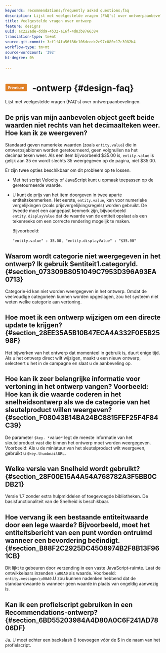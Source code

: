 ```yaml
---
keywords: recommendations;frequently asked questions;faq
description: Lijst met veelgestelde vragen (FAQ's) over ontwerpaanbevelingen.
title: Veelgestelde vragen over ontwerp
feature: designs
uuid: ac222ade-ddd9-4b32-a16f-4d83b8766384
translation-type: tm+mt
source-git-commit: 3cf1f4fa56f86c106dccdc2c97c080c17c3982b4
workflow-type: tm+mt
source-wordcount: '392'
ht-degree: 0%

---
```



# ![Veelgestelde vragen over PREMIUM](/help/assets/premium.png) -ontwerp {#design-faq}

Lijst met veelgestelde vragen (FAQ&#39;s) over ontwerpaanbevelingen.

## De prijs van mijn aanbevolen object geeft beide waarden niet rechts van het decimaalteken weer. Hoe kan ik ze weergeven?

Standaard geven numerieke waarden (zoals `entity.value`) die in ontwerpsjablonen worden geretourneerd, geen volgnullen na het decimaalteken weer. Als een item bijvoorbeeld $35.00 is, `entity.value` is gelijk aan 35 en wordt slechts 35 weergegeven op de pagina, niet $35.00.

Er zijn twee opties beschikbaar om dit probleem op te lossen.

* Met het script Velocity of JavaScript kunt u opmaak toepassen op de geretourneerde waarde.

* U kunt de prijs van het item doorgeven in twee aparte entiteitskenmerken. Het eerste, `entity.value`, kan voor numerieke vergelijkingen (zoals prijsvergelijkingsregels) worden gebruikt. De tweede moet een aangepast kenmerk zijn, bijvoorbeeld `entity.displayValue` dat de waarde van de entiteit opslaat als een tekenreeks om een correcte rendering mogelijk te maken.

   Bijvoorbeeld:

   `"entity.value" : 35.00, "entity.displayValue" : "$35.00"`

## Waarom wordt categorie niet weergegeven in het ontwerp? Ik gebruik $entiteit1.categoryId. {#section_073309B8051049C7953D396A93EA0713}

Categorie-id kan niet worden weergegeven in het ontwerp. Omdat de veelvoudige categorieën kunnen worden opgeslagen, zou het systeem niet weten welke categorie aan vertoning.

## Hoe moet ik een ontwerp wijzigen om een directe update te krijgen? {#section_28EE35A5B10B47ECA4A332F0E5B2598F}

Het bijwerken van het ontwerp dat momenteel in gebruik is, duurt enige tijd. Als u het ontwerp direct wilt wijzigen, maakt u een nieuw ontwerp, selecteert u het in de campagne en slaat u de aanbeveling op.

## Hoe kan ik zeer belangrijke informatie voor vertoning in het ontwerp vangen? Voorbeeld: Hoe kan ik die waarde coderen in het snelheidsontwerp als we de categorie van het sleutelproduct willen weergeven? {#section_F08043B14BA24BC8815FEF25F4F84C39}

De parameter `$key. *`value`*` legt de meeste informatie van het sleutelproduct vast die binnen het ontwerp moet worden weergegeven. Voorbeeld: Als u de miniatuur van het sleutelproduct wilt weergeven, gebruikt u `$key.thumbnailURL`.

## Welke versie van Snelheid wordt gebruikt? {#section_28F00E15A4A54A768782A3F5BB0CDB21}

Versie 1.7 zonder extra hulpmiddelen of toegevoegde bibliotheken. De basisfunctionaliteit van de Snelheid is beschikbaar.

## Hoe vervang ik een bestaande entiteitwaarde door een lege waarde? Bijvoorbeeld, moet het entiteitsbericht van een punt worden ontruimd wanneer een bevordering beëindigt. {#section_B88F2C2925DC4508974B2F8B13F961CB}

Dit lijkt te gebeuren door verzending in een vaste JavaScript-ruimte. Laat de ontwikkelaars inzenden `\u00A0` als waarde. Voorbeeld: `entity.message=\u00A0`.U zou kunnen nadenken hebbend dat de standaardwaarde is wanneer geen waarde in plaats van ongeldig aanwezig is.

## Kan ik een profielscript gebruiken in een Recommendations-ontwerp? {#section_6BD55203984A4D80A0C6F241AD7806DF}

Ja. U moet echter een backslash (\) toevoegen vóór de $ in de naam van het profielscript.
